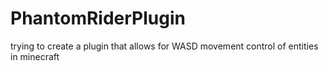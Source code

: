 # PhantomRiderPlugin
trying to create a plugin that allows for WASD movement control of entities in minecraft
